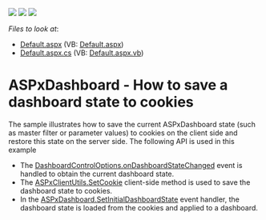 <!-- default badges list -->
![](https://img.shields.io/endpoint?url=https://codecentral.devexpress.com/api/v1/VersionRange/128579930/19.1.4%2B)
[![](https://img.shields.io/badge/Open_in_DevExpress_Support_Center-FF7200?style=flat-square&logo=DevExpress&logoColor=white)](https://supportcenter.devexpress.com/ticket/details/T513329)
[![](https://img.shields.io/badge/📖_How_to_use_DevExpress_Examples-e9f6fc?style=flat-square)](https://docs.devexpress.com/GeneralInformation/403183)
<!-- default badges end -->
<!-- default file list -->
*Files to look at*:

* [Default.aspx](./CS/WebDashboard_DashboardStateCookies/Default.aspx) (VB: [Default.aspx](./VB/WebDashboard_DashboardStateCookies/Default.aspx))
* [Default.aspx.cs](./CS/WebDashboard_DashboardStateCookies/Default.aspx.cs) (VB: [Default.aspx.vb](./VB/WebDashboard_DashboardStateCookies/Default.aspx.vb))
<!-- default file list end -->

# ASPxDashboard - How to save a dashboard state to cookies

The sample illustrates how to save the current ASPxDashboard state (such as master filter or parameter values) to cookies on the client side and restore this state on the server side. The following API is used in this example

* The [DashboardControlOptions.onDashboardStateChanged](https://docs.devexpress.com/Dashboard/js-DevExpress.Dashboard.DashboardControlOptions?p=netframework#js_devexpress_dashboard_dashboardcontroloptions_ondashboardstatechanged) event is handled to obtain the current dashboard state.
* The [ASPxClientUtils.SetCookie](https://documentation.devexpress.com/#AspNet/DevExpressWebScriptsASPxClientUtils_SetCookietopic) client-side method is used to save the dashboard state to cookies.
* In the [ASPxDashboard.SetInitialDashboardState](https://documentation.devexpress.com/#Dashboard/DevExpressDashboardWebASPxDashboard_SetInitialDashboardStatetopic) event handler, the dashboard state is loaded from the cookies and applied to a dashboard.


